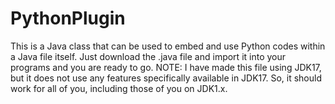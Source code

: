 # PythonPlugin
This is a Java class that can be used to embed and use Python codes within a Java file itself.
Just download the .java file and import it into your programs and you are ready to go. 
NOTE: I have made this file using JDK17, but it does not use any features specifically available in JDK17. So, it should work for all of you, including those of you on JDK1.x.

